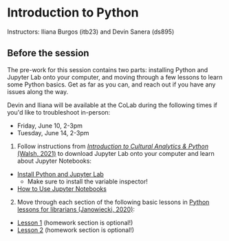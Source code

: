 # Introduction to Python 
Instructors: Iliana Burgos (itb23) and Devin Sanera (ds895)

## Before the session
The pre-work for this session contains two parts: installing Python and Jupyter Lab onto your computer, and moving through a few lessons to learn some Python basics. Get as far as you can, and reach out if you have any issues along the way. 

Devin and Iliana will be available at the CoLab during the following times if you'd like to troubleshoot in-person:
* Friday, June 10, 2-3pm
* Tuesday, June 14, 2-3pm


1) Follow instructions from [<i>Introduction to Cultural Analytics & Python</i> (Walsh, 2021)](https://melaniewalsh.github.io/Intro-Cultural-Analytics/welcome.html) to download Jupyter Lab onto your computer and learn about Jupyter Notebooks:
* [Install Python and Jupyter Lab](https://melaniewalsh.github.io/Intro-Cultural-Analytics/02-Python/01-Install-Python.html)
  * Make sure to install the variable inspector!
* [How to Use Jupyter Notebooks](https://melaniewalsh.github.io/Intro-Cultural-Analytics/02-Python/02-How-to-Use-Jupyter-Notebooks.html)

2) Move through each section of the following basic lessons in [Python lessons for librarians (Janowiecki, 2020)](https://gitlab.com/mjanowiecki/python-lessons-for-librarians/-/wikis/home):
* [Lesson 1](https://gitlab.com/mjanowiecki/python-lessons-for-librarians/-/wikis/2.1:-More-conditionals) (homework section is optional!)
* [Lesson 2](https://gitlab.com/mjanowiecki/python-lessons-for-librarians/-/wikis/2.1:-More-conditionals) (homework section is optional!)
